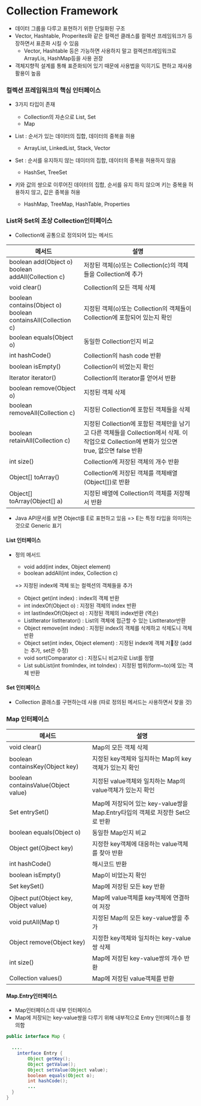 # Collection Framework

- 데이터 그룹을 다루고 표현하기 위한 단일화된 구조
- Vector, Hashtable, Properites와 같은 컬렉션 클래스를 컬렉션 프레임워크가 등장하면서 표준화 시킬 수 있음
  - Vector, Hashtable 등은 가능하면 사용하지 말고 컬렉션프레임워크로 ArrayLis, HashMap등을 사용 권장
- 객체지향적 설계를 통해 표준화되어 있기 때문에 사용법을 익히기도 편하고 재사용 활용이 높음

### 컬렉션 프레임워크의 핵심 인터페이스

- 3가지 타입이 존재
  - Collection의 자손으로 List, Set
  - Map

- List : 순서가 있는 데이터의 집합, 데이터의 중복을 허용
  - ArrayList, LinkedList, Stack, Vector
- Set : 순서를 유지하지 않는 데이터의 집합, 데이터의 중복을 허용하지 않음
  - HashSet, TreeSet
- 키와 값의 쌍으로 이루어진 데이터의 집합, 순서를 유지 하지 않으며 키는 중복을 허용하지 않고, 값은 중복을 허용
  - HashMap, TreeMap, HashTable, Properties

### List와 Set의 조상 Collection인터페이스

- Collection에 공통으로 정의되어 있는 메서드

| 메서드                                                       | 설명                                                         |
| ------------------------------------------------------------ | ------------------------------------------------------------ |
| boolean add(Object o)<br />boolean addAll(Collection c)      | 저장된 객체(o)또는 Collection(c)의 객체들을 Collection에 추가 |
| void clear()                                                 | Collection의 모든 객체 삭제                                  |
| boolean contains(Object o)<br />boolean containsAll(Collection c) | 지정된 객체(o)또는 Collection의 객체들이 Collection에 포함되어 있는지 확인 |
| boolean equals(Object o)                                     | 동일한 Collection인지 비교                                   |
| int hashCode()                                               | Collection의 hash code 반환                                  |
| boolean isEmpty()                                            | Collection이 비었는지 확인                                   |
| Iterator iterator()                                          | Collection의 Iterator를 얻어서 반환                          |
| boolean remove(Object o)                                     | 지정된 객체 삭제                                             |
| boolean removeAll(Collection c)                              | 지정된 Collection에 포함된 객체들을 삭제                     |
| boolean retainAll(Collection c)                              | 지정된 Collection에 포함된 객체만을 남기고 다른 객체들을 Collection에서 삭제. 이 작업으로 Collection에 변화가 있으면 true, 없으면 false 반환 |
| int size()                                                   | Collection에 저장된 객체의 개수 반환                         |
| Object[] toArray()                                           | Collection에 저장된 객체를 객체배열(Object[])로 반환         |
| Object[] toArray(Object[] a)                                 | 지정된 배열에 Collection의 객체를 저장해서 반환              |

- Java API문서를 보면 Object를 E로 표현하고 있음 => E는 특정 타입을 의미하는 것으로 Generic 표기

#### List 인터페이스

- 정의 메서드

  - void add(int index, Object element)
  - boolean addAll(int index, Collection c)

  => 지정된 index에 객체 또는 컬렉션의 객체들을 추가

  - Object get(int index) : index의 객체 반환
  - int indexOf(Object o) : 지정된 객체의 index 반환
  - int lastIndexOf(Object o) : 지정된 객체의 index반환 (역순)
  - ListIterator listIterator() : List의 객체에 접근할 수 있는 ListIterator반환
  - Object remove(int index) : 지정된 index의 객체를 삭제하고 삭제도니 객체 반환
  - Object set(int index, Object element) : 지정된 index에 객체 저장 (add는 추가, set은 수정)
  - void sort(Comparator c) : 지정도니 비교자로 List를 정렬
  - List subList(int fromIndex, int toIndex) : 지정된 범위(form~to)에 있는 객체 반환

#### Set 인터페이스

- Collection 클래스를 구현하는데 사용 (따로 정의된 메서드는 사용하면서 찾을 것)

### Map 인터페이스

| 메서드                               | 설명                                                         |
| ------------------------------------ | ------------------------------------------------------------ |
| void clear()                         | Map의 모든 객체 삭제                                         |
| boolean containsKey(Object key)      | 지정된 key객체와 일치하는 Map의 key객체가 있는지 확인        |
| boolean containsValue(Object value)  | 지정된 value객체와 일치하는 Map의 value객체가 있는지 확인    |
| Set entrySet()                       | Map에 저장되어 있는 key-value쌍을 Map.Entry타입의 객체로 저장한 Set으로 반환 |
| boolean equals(Object o)             | 동일한 Map인지 비교                                          |
| Object get(Ojbect key)               | 지정한 key객체에 대응하는 value객체를 찾아 반환              |
| int hashCode()                       | 해시코드 반환                                                |
| boolean isEmpty()                    | Map이 비었는지 확인                                          |
| Set keySet()                         | Map에 저장된 모든 key 반환                                   |
| Ojbect put(Object key, Object value) | Map에 value객체를 key객체에 연결하여 저장                    |
| void putAll(Map t)                   | 지정된 Map의 모든 key-value쌍을 추가                         |
| Object remove(Object key)            | 지정한 key객체와 일치하는 key-value쌍 삭제                   |
| int size()                           | Map에 저장된 key-value쌍의 개수 반환                         |
| Collection values()                  | Map에 저장된 value객체를 반환                                |

#### Map.Entry인터페이스 

- Map인터페이스의 내부 인터페이스
- Map에 저장되는 key-value쌍을 다루기 위해 내부적으로 Entry 인터페이스를 정의함

```java
public interface Map {
  
  ....
    interface Entry {
    	Object getKey();
    	Object getValue();
    	Object setValue(Object value);
    	boolean equals(Object o);
    	int hashCode();
    	...
  }
}
```

